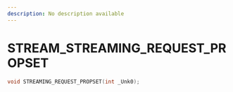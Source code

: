 ```yaml
---
description: No description available 
---
```


# STREAM\_STREAMING_REQUEST_PROPSET

```cpp
void STREAMING_REQUEST_PROPSET(int _Unk0);
```